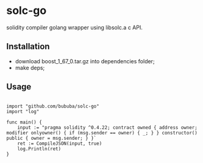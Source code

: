 # solc-go
solidity compiler golang wrapper using libsolc.a c API.

## Installation
- download boost_1_67_0.tar.gz into dependencies folder;
- make deps;

## Usage

```

import "github.com/bububa/solc-go"
import "log"

func main() {
    input := "pragma solidity ^0.4.22; contract owned { address owner; modifier onlyowner() { if (msg.sender == owner) { _; } } constructor() public { owner = msg.sender; } }`
    ret := CompileJSON(input, true)
    log.Println(ret)
}
```
